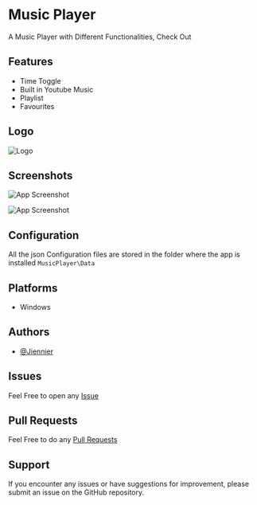 # Music Player
A Music Player with Different Functionalities, Check Out


## Features

- Time Toggle
- Built in Youtube Music
- Playlist
- Favourites

## Logo
![Logo](https://github.com/Jienniers/Music-Player/blob/main/Images/Logo/Icon.png)


## Screenshots

![App Screenshot](https://github.com/Jienniers/Music-Player/blob/main/Images/Screenshot/Screenshots1.png)

![App Screenshot](https://github.com/Jienniers/Music-Player/blob/main/Images/Screenshot/Screenshot2.png)


## Configuration
All the json Configuration files are stored in the folder where the app is installed ``MusicPlayer\Data``


## Platforms

- Windows
## Authors

- [@Jiennier](https://github.com/Jienniers/)


## Issues

Feel Free to open any [Issue](https://github.com/Jienniers/Music-Player/issues)

## Pull Requests

Feel Free to do any [Pull Requests](https://github.com/Jienniers/Music-Player/pulls)

## Support

If you encounter any issues or have suggestions for improvement, please submit an issue on the GitHub repository.
